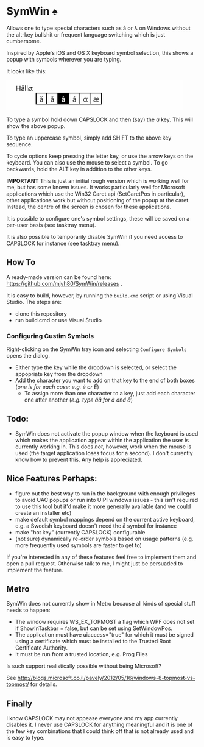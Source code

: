 SymWin ♠
========

Allows one to type special characters such as å or λ on Windows without the alt-key bullshit or frequent language switching which is just cumbersome.

Inspired by Apple's iOS and OS X keyboard symbol selection, this shows a popup with symbols wherever you are typing.

It looks like this:

![screenshot](SymWin/screencast.gif)

To type a symbol hold down CAPSLOCK and then (say) the *a* key. This will show the above popup.

To type an uppercase symbol, simply add SHIFT to the above key sequence.

To cycle options keep pressing the letter key, or use the arrow keys on the keyboard. You can also use the mouse to select a symbol. To go backwards, hold the ALT key in addition to the other keys.

**IMPORTANT**
This is just an initial rough version which is working well for me, but has some known issues.
It works particularly well for Microsoft applications which use the Win32 Caret api (SetCaretPos in particular), other applications work but without positioning of the popup at the caret. Instead, the centre of the screen is chosen for these applications.

It is possible to configure one's symbol settings, these will be saved on a per-user basis (see tasktray menu).

It is also possible to temporarily disable SymWin if you need access to CAPSLOCK for instance (see tasktray menu).

How To
------
A ready-made version can be found here: https://github.com/mjvh80/SymWin/releases .

It is easy to build, however, by running the ```build.cmd``` script or using Visual Studio. The steps are:

- clone this repository
- run build.cmd or use Visual Studio

### Configuring Custim Symbols

Right-clicking on the SymWin tray icon and selecting `Configure Symbols` opens the dialog. 

- Either type the key while the dropdown is selected, or select the appopriate key from the dropdown
- Add the character you want to add on that key to the end of both boxes (_one is for each case: e.g. é or É_)
  - To assign more than one character to a key, just add each character one after another (_e.g. type äå for ä and å_)

Todo:
-----
- SymWin does not activate the popup window when the keyboard is used which makes the application appear within the application the user is currently working in. This does *not*, however, work when the mouse is used (the target application loses focus for a second). I don't currently know how to prevent this. Any help is appreciated.


Nice Features Perhaps:
----------------------

- figure out the best way to run in the background with enough privileges to avoid UAC popups or run into UIPI windows issues - this isn't required to use this tool but it'd make it more generally available (and we could create an installer etc)
- make default symbol mappings depend on the current active keyboard, e.g. a Swedish keyboard doesn't need the å symbol for instance
- make "hot key" (currently CAPSLOCK) configurable
- (not sure) dynamically re-order symbols based on usage patterns (e.g. more frequently used symbols are faster to get to)

If you're interested in any of these features feel free to implement them and open a pull request. Otherwise talk to me, I might just be persuaded to implement the feature.

Metro
-----
SymWin does not currently show in Metro because all kinds of special stuff needs to happen:
- The window requires WS_EX_TOPMOST a flag which WPF does not set if ShowInTaskbar = false, but can be set using SetWindowPos.
- The application must have uiaccess="true" for which it must be signed using a certificate which must be installed to the Trusted Root Certificate Authority.
- It must be run from a trusted location, e.g. Prog Files

Is such support realistically possible without being Microsoft?

See http://blogs.microsoft.co.il/pavely/2012/05/16/windows-8-topmost-vs-topmost/ for details.


Finally
-------
I know CAPSLOCK may not appease everyone and my app currently disables it. I never use CAPSLOCK for anything meaningful and it is one of the few key combinations that I could think off that is not already used and is easy to type.

